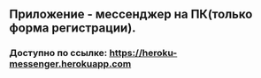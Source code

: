 ## Приложение - мессенджер на ПК(только форма регистрации).  
### Доступно по ссылке: https://heroku-messenger.herokuapp.com  
